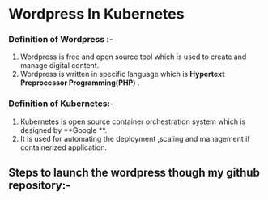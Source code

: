 #  Wordpress In Kubernetes 
### Definition of  Wordpress :- 
  1. Wordpress is free and open source tool which is used to create  and manage digital content.
2. Wordpress is written in specific language which is  **Hypertext Preprocessor Programming(PHP)** .

###  Definition of Kubernetes:-
1. Kubernetes is open source container orchestration  system which is designed by **Google **.
2. It is used for automating the deployment ,scaling and management  if containerized  application.

## Steps to launch the wordpress though my github repository:-
